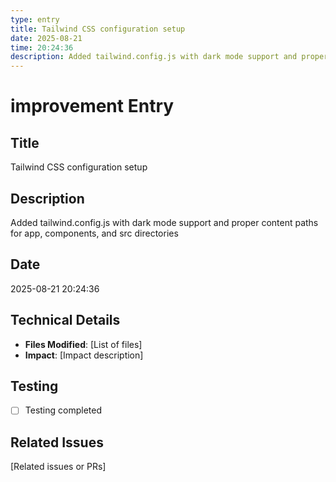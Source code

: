 ```yaml
---
type: entry
title: Tailwind CSS configuration setup
date: 2025-08-21
time: 20:24:36
description: Added tailwind.config.js with dark mode support and proper content paths for app, components, and src directories
---
```


# improvement Entry

## Title
Tailwind CSS configuration setup

## Description
Added tailwind.config.js with dark mode support and proper content paths for app, components, and src directories

## Date
2025-08-21 20:24:36

## Technical Details
- **Files Modified**: [List of files]
- **Impact**: [Impact description]

## Testing
- [ ] Testing completed

## Related Issues
[Related issues or PRs]